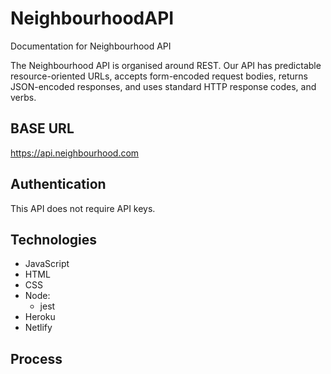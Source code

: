 # NeighbourhoodAPI
Documentation for Neighbourhood API

The Neighbourhood API is organised around REST.
Our API has predictable resource-oriented URLs, accepts form-encoded request bodies, returns JSON-encoded responses, and uses standard HTTP response codes, and verbs.

## BASE URL
 https://api.neighbourhood.com
## Authentication 
This API does not require API keys. 
## Technologies
- JavaScript
- HTML
- CSS
- Node:
    - jest
- Heroku
- Netlify
## Process
